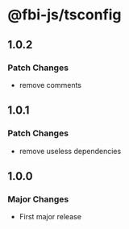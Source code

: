 # @fbi-js/tsconfig

## 1.0.2

### Patch Changes

- remove comments

## 1.0.1

### Patch Changes

- remove useless dependencies

## 1.0.0

### Major Changes

- First major release
